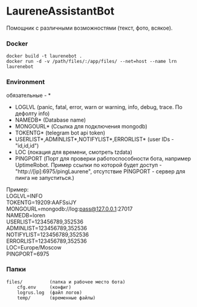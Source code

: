 # LaureneAssistantBot

Помощник с различными возможностями (текст, фото, всякое).

### Docker
```
docker build -t laurenebot .  
docker run -d -v /path/files/:/app/files/ --net=host --name lrn laurenebot
```

### Environment
обязательные - *
* LOGLVL (panic, fatal, error, warn or warning, info, debug, trace. По дефолту info)
* NAMEDB* (Database name)
* MONGOURL* (Ссылка для подключения mongodb)
* TOKENTG* (telegram bot api token)
* USERLIST*,ADMINLIST*,NOTIFYLIST*,ERRORLIST* (user IDs - "id,id,id")
* LOC (локация для времени, смотреть tzdata)
* PINGPORT (Порт для проверки работоспособности бота, например UptimeRobot. Пример ссылки по которой будет доступ - "http://[ip]:6975/pingLaurene", отсутствие PINGPORT - сервер для пинга не запуститься.)

Пример:  
LOGLVL=INFO  
TOKENTG=19209:AAFSsiJY  
MONGOURL=mongodb://log:pass@127.0.0.1:27017  
NAMEDB=loren  
USERLIST=123456789,352536  
ADMINLIST=123456789,352536  
NOTIFYLIST=123456789,352536  
ERRORLIST=123456789,352536  
LOC=Europe/Moscow  
PINGPORT=6975  

### Папки

```
files/          (папка и рабочее место бота)
    cfg.env     (конфиг)
    logrus.log  (файл логов)
    temp/       (временные файлы)
```
